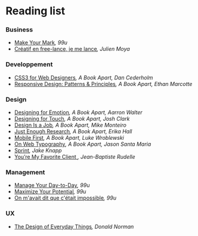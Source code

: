 Reading list
=================

### Business

* [Make Your Mark](http://99u.com/book/making-an-impact)*, 99u*
* [Créatif en free-lance, je me lance](http://www.creatif-freelance.com/)*, Julien Moya*


### Developpement

* [CSS3 for Web Designers](https://abookapart.com/products/css3-for-web-designers)*, A Book Apart, Dan Cederholm*
* [Responsive Design: Patterns & Principles](https://abookapart.com/products/responsive-design-patterns-principles)*, A Book Apart, Ethan Marcotte*

### Design

* [Designing for Emotion](https://abookapart.com/products/designing-for-emotion)*, A Book Apart, Aarron Walter*
* [Designing for Touch](https://abookapart.com/products/designing-for-touch)*, A Book Apart, Josh Clark*
* [Design Is a Job](https://abookapart.com/products/design-is-a-job)*, A Book Apart, Mike Monteiro*
* [Just Enough Research](https://abookapart.com/products/just-enough-research)*, A Book Apart, Erika Hall*
* [Mobile First](https://abookapart.com/products/mobile-first)*, A Book Apart, Luke Wroblewski*
* [On Web Typography](https://abookapart.com/products/on-web-typography)*, A Book Apart, Jason Santa Maria*
* [Sprint](https://www.thesprintbook.com/)*, Jake Knapp*
* [You’re My Favorite Client ](https://abookapart.com/products/youre-my-favorite-client)*, Jean-Baptiste Rudelle*


### Management

* [Manage Your Day-to-Day](http://99u.com/book/manage-your-day-to-day-2)*, 99u*
* [Maximize Your Potential](http://99u.com/book/maximize-your-potential)*, 99u*
* [On m'avait dit que c'était impossible](https://www.amazon.fr/mavait-dit-que-c%C3%A9tait-impossible/dp/2234078954)*, 99u*

### UX

* [The Design of Everyday Things](https://www.jnd.org/books/design-of-everyday-things-revised.html)*, Donald Norman*

